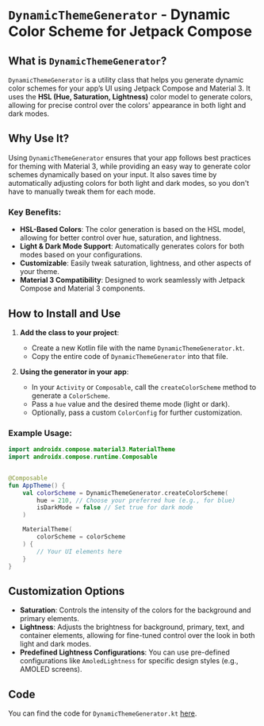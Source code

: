 
# `DynamicThemeGenerator` - Dynamic Color Scheme for Jetpack Compose

## What is `DynamicThemeGenerator`?
`DynamicThemeGenerator` is a utility class that helps you generate dynamic color schemes for your app’s UI using Jetpack Compose and Material 3. It uses the **HSL (Hue, Saturation, Lightness)** color model to generate colors, allowing for precise control over the colors' appearance in both light and dark modes.

## Why Use It?
Using `DynamicThemeGenerator` ensures that your app follows best practices for theming with Material 3, while providing an easy way to generate color schemes dynamically based on your input. It also saves time by automatically adjusting colors for both light and dark modes, so you don't have to manually tweak them for each mode.

### Key Benefits:
- **HSL-Based Colors**: The color generation is based on the HSL model, allowing for better control over hue, saturation, and lightness.
- **Light & Dark Mode Support**: Automatically generates colors for both modes based on your configurations.
- **Customizable**: Easily tweak saturation, lightness, and other aspects of your theme.
- **Material 3 Compatibility**: Designed to work seamlessly with Jetpack Compose and Material 3 components.

## How to Install and Use

1. **Add the class to your project**:
   - Create a new Kotlin file with the name `DynamicThemeGenerator.kt`.
   - Copy the entire code of `DynamicThemeGenerator` into that file.

2. **Using the generator in your app**:
   - In your `Activity` or `Composable`, call the `createColorScheme` method to generate a `ColorScheme`.
   - Pass a `hue` value and the desired theme mode (light or dark).
   - Optionally, pass a custom `ColorConfig` for further customization.

### Example Usage:

```kotlin
import androidx.compose.material3.MaterialTheme
import androidx.compose.runtime.Composable


@Composable
fun AppTheme() {
    val colorScheme = DynamicThemeGenerator.createColorScheme(
        hue = 210, // Choose your preferred hue (e.g., for blue)
        isDarkMode = false // Set true for dark mode
    )

    MaterialTheme(
        colorScheme = colorScheme
    ) {
        // Your UI elements here
    }
}
```

## Customization Options

- **Saturation**: Controls the intensity of the colors for the background and primary elements.
- **Lightness**: Adjusts the brightness for background, primary, text, and container elements, allowing for fine-tuned control over the look in both light and dark modes.
- **Predefined Lightness Configurations**: You can use pre-defined configurations like `AmoledLightness` for specific design styles (e.g., AMOLED screens).


## Code
You can find the code for `DynamicThemeGenerator.kt` [here](https://github.com/TimelyCode/DynamicThemeGenerator/blob/main/DynamicThemeGenerator.kt).
